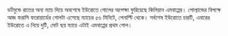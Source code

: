 ডর্টমুন্ডে রাতের অন্য ম্যাচ দিয়ে অবশেষে ইউরোতে গোলের অপেক্ষা ফুরিয়েছে কিলিয়ান এমবাপ্পের। পোল্যান্ডের বিপক্ষে আজ ফরাসি ফরোয়ার্ডের গোলটা এসেছে ম্যাচের ৫৬ মিনিটে, পেনাল্টি থেকে। সর্বশেষ ইউরোতে চারটি, এবারের ইউরোতে এ নিয়ে দুটি, মোট ছয় ম্যাচে এটাই এমবাপ্পের প্রথম গোল।
